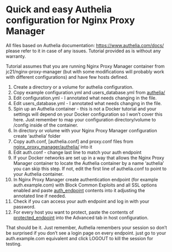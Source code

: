 # Quick and easy Authelia configuration for Nginx Proxy Manager

All files based on Authelia documentation: https://www.authelia.com/docs/ please refer to it in case of any issues. 
Tutorial provided as is without any warranty.

Tutorial assumes that you are running Nginx Proxy Manager container from jc21/nginx-proxy-manager (but with some modifications will probably work with different configurations) and have few hosts defined. 

1. Create a directory or a volume for authelia configuration.
2. Copy example configuration.yml and users_database.yml from [authelia/](authelia/)
3. Edit configuration.yml - I annotated what needs changing in the file. 
4. Edit users_database.yml - I annotated what needs changing in the file. 
5. Spin up an Authelia container - this is not a Docker tutorial and your settings will depend on your Docker configuration so I won’t cover this here. Just remember to map your configuration directory/volume to /config inside of the container.
6. In directory or volume with your Nginx Proxy Manager configuration create ‘authelia’ folder 
7. Copy auth.conf, [authelia.conf] and proxy.conf files from [nginx_proxy_manager/authelia/](nginx_proxy_manager/authelia/) into it
8. Edit auth.conf - change last line to match your auth endpoint
9. If your Docker networks are set up in a way that allows the Nginx Proxy Manager container to locate the Authelia container by a name ‘authelia’ you can skip this step. If not, edit the first line of authelia.conf to point to your Authelia container. 
10. In Nginx Proxy Manager create authentication endpoint (for example auth.example.com) with Block Common Exploits and all SSL options enabled and paste [auth_endpoint](nginx_proxy_manager/auth_endpoint) contents into it adjusting the annotated line if needed.
11. Check if you can access your auth endpoint and log in with your password.
12. For every host you want to protect, paste the contents of [protected_endpoint](nginx_proxy_manager/protected_endpoint) into the Advanced tab in host configuration.

That should be it. Just remember, Authelia remembers your session so don’t be surprised if you don’t see a login page on every endpoint. just go to your auth.example.com equivalent and click LOGOUT to kill the session for testing. 
